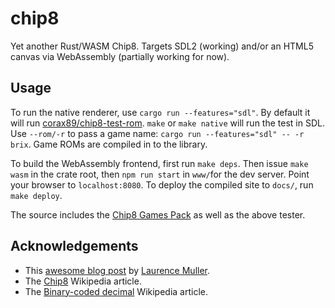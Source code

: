 # chip8

Yet another Rust/WASM Chip8.  Targets SDL2 (working) and/or an HTML5 canvas via WebAssembly (partially working for now).

## Usage

To run the native renderer, use `cargo run --features="sdl"`.  By default it will run [corax89/chip8-test-rom](https://github.com/corax89/chip8-test-rom).  `make` or `make native` will run the test in SDL.  Use `--rom/-r` to pass a game name: `cargo run --features="sdl" -- -r brix`.  Game ROMs are compiled in to the library.

To build the WebAssembly frontend, first run `make deps`.  Then issue `make wasm` in the crate root, then `npm run start` in `www/`for the dev server.  Point your browser to `localhost:8080`.  To deploy the compiled site to `docs/`, run `make deploy`.

The source includes the [Chip8 Games Pack](https://www.zophar.net/pdroms/chip8/chip-8-games-pack.html) as well as the above tester.

## Acknowledgements

* This [awesome blog post](http://www.multigesture.net/articles/how-to-write-an-emulator-chip-8-interpreter/) by [Laurence Muller](http://www.multigesture.net/about/).
* The [Chip8](https://en.wikipedia.org/wiki/CHIP-8) Wikipedia article.
* The [Binary-coded decimal](https://en.wikipedia.org/wiki/Binary-coded_decimal) Wikipedia article.
